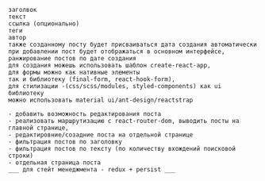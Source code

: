 ```создать интерфейс, в котором будут выводиться статьи(посты) и кнопка добавления, при клике на кнопку должна будет открываться форма (сайдбар или модальное окно) для создания поста с такими полями:
заголвок
текст
ссылка (опционально)
теги
автор
также созданному посту будет присваиваться дата создания автоматически
при добавлении пост будет отображаться в основном интерфейсе,
ранжирование постов по дате создания
для создания можешь использовать шаблон create-react-app,
для формы можно как нативные элементы
так и библиотеку (final-form, react-hook-form),
для стилизации -(css/scss/modules, styled-components) как ui библиотеку
можно использовать material ui/ant-design/reactstrap

- добавить возможность редактирования поста
- реализовать маршрутизацию с react-router-dom, выводить посты на главной странице,
- редактировние/созадние поста на отдельной странице
- фильтрация постов по заголовку 
- фильтрация постов по тексту (по количеству вхождений поисковой строки)
- отдельная страница поста
___ для стейт менеджмента - redux + persist ___

```